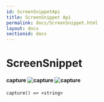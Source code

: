 ```yaml
---  
id: ScreenSnippetApi
title: ScreenSnippet Api
permalink: docs/ScreenSnippet.html
layout: docs
sectionid: docs
---  
```


# ScreenSnippet  
#### capture  ![capture](https://img.shields.io/badge/Electron-no_test_data-lightgrey.svg) ![capture](https://img.shields.io/badge/OpenFin-no_test_data-lightgrey.svg)
`capture() => <string>`  

